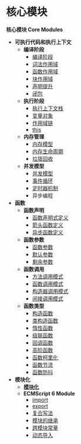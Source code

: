 # 核心模块

**核心模块 Core Modules**

- **可执行代码和执行上下文**
  - **编译阶段**
    - [编译阶段](executable-code-and-execution-contexts/compilation/compilation.md)
    - [词法作用域](executable-code-and-execution-contexts/compilation/lexical-scope.md)
    - [函数作用域](executable-code-and-execution-contexts/compilation/function-as-scopes.md)
    - [块作用域](executable-code-and-execution-contexts/compilation/blocks-as-scopes.md)
    - [声明提升](executable-code-and-execution-contexts/compilation/hoisting.md)
    - [闭包](executable-code-and-execution-contexts/compilation/closures.md)
  - **执行阶段**
    - [执行上下文栈](executable-code-and-execution-contexts/execution/execution-context-stack.md)
    - [变量对象](executable-code-and-execution-contexts/execution/variable-object.md)
    - [作用域链](executable-code-and-execution-contexts/execution/scope-chain.md)
    - [this](executable-code-and-execution-contexts/execution/this.md)
  - **内存管理**
    - [内存模型](executable-code-and-execution-contexts/memory-management/memory-model.md)
    - [内存生命周期](executable-code-and-execution-contexts/memory-management/memory-life-cycle.md)
    - [垃圾回收](executable-code-and-execution-contexts/memory-management/garbage-collection.md)
  - **并发模型**
    - [并发模型](executable-code-and-execution-contexts/concurrency-model/concurrency-model.md)
    - [事件循环](executable-code-and-execution-contexts/concurrency-model/event-loop.md)
    - [定时器机制](executable-code-and-execution-contexts/concurrency-model/timers-mechanism.md)
    - 异步编程
- **函数**
  - **函数声明**
    - [函数声明式定义](ecmascript-function-objects/function-declarations/function-definitions.md)
    - [箭头函数定义](ecmascript-function-objects/function-declarations/arrow-function-definitions.md)
    - [异步函数定义](ecmascript-function-objects/function-declarations/async-function-definitions.md)
  - **函数参数**
    - [函数参数](ecmascript-function-objects/function-arguments/function-parameters.md)
    - [默认参数](ecmascript-function-objects/function-arguments/default-parameters.md)
    - [剩余参数](ecmascript-function-objects/function-arguments/rest-parameters.md)
  - **函数调用**
    - [方法调用模式](ecmascript-function-objects/function-calls/method-invocation-pattern.md)
    - [函数调用模式](ecmascript-function-objects/function-calls/function-invocation-pattern.md)
    - [构造器调用模式](ecmascript-function-objects/function-calls/constructor-invocation-pattern.md)
    - [间接调用模式](ecmascript-function-objects/function-calls/apply-invocation-pattern.md)
  - **函数类型**
    - [构造函数](ecmascript-function-objects/function-types/structure-function.md)
    - [类构造函数](ecmascript-function-objects/function-types/class-structure-function.md)
    - [惰性函数](ecmascript-function-objects/function-types/lazy-function.md)
    - [级联函数](ecmascript-function-objects/function-types/cascade-function.md)
    - [回调函数](ecmascript-function-objects/function-types/callback-function.md)
    - [高阶函数](ecmascript-function-objects/function-types/hight-order-function.md)
    - [函数柯里化](ecmascript-function-objects/function-types/function-currying.md)
    - [函数节流](ecmascript-function-objects/function-types/throttle.md)
    - [函数防抖](ecmascript-function-objects/function-types/debounce.md)
- **模块化**
  - [**模块化**](modularization/modularization.md)
  - **ECMScript 6 Module**
    - [import](modularization/ecmascript6-module/import.md)
    - [export](modularization/ecmascript6-module/export.md)
    - [复合写法](modularization/ecmascript6-module/compound.md)
    - [模块的继承](modularization/ecmascript6-module/module-inheritance.md)
    - [跨模块常量](modularization/ecmascript6-module/cross-module-constant.md)
    - [动态导入](modularization/ecmascript6-module/dynamic-import.md)